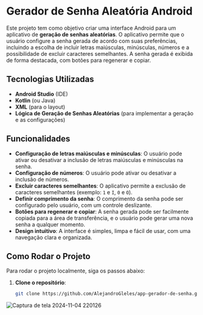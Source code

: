 # Gerador de Senha Aleatória Android

Este projeto tem como objetivo criar uma interface Android para um aplicativo de **geração de senhas aleatórias**. O aplicativo permite que o usuário configure a senha gerada de acordo com suas preferências, incluindo a escolha de incluir letras maiúsculas, minúsculas, números e a possibilidade de excluir caracteres semelhantes. A senha gerada é exibida de forma destacada, com botões para regenerar e copiar.

## Tecnologias Utilizadas
- **Android Studio** (IDE)
- **Kotlin** (ou Java)
- **XML** (para o layout)
- **Lógica de Geração de Senhas Aleatórias** (para implementar a geração e as configurações)

## Funcionalidades
- **Configuração de letras maiúsculas e minúsculas**: O usuário pode ativar ou desativar a inclusão de letras maiúsculas e minúsculas na senha.
- **Configuração de números**: O usuário pode ativar ou desativar a inclusão de números.
- **Excluir caracteres semelhantes**: O aplicativo permite a exclusão de caracteres semelhantes (exemplo: `1` e `I`, `0` e `O`).
- **Definir comprimento da senha**: O comprimento da senha pode ser configurado pelo usuário, com um controle deslizante.
- **Botões para regenerar e copiar**: A senha gerada pode ser facilmente copiada para a área de transferência, e o usuário pode gerar uma nova senha a qualquer momento.
- **Design intuitivo**: A interface é simples, limpa e fácil de usar, com uma navegação clara e organizada.

## Como Rodar o Projeto

Para rodar o projeto localmente, siga os passos abaixo:

1. **Clone o repositório**:
   ```bash
   git clone https://github.com/AlejandroGleles/app-gerador-de-senha.git
![Captura de tela 2024-11-04 220126](https://github.com/user-attachments/assets/0b1dc9fd-5357-49da-82dc-3fe51c128588)
